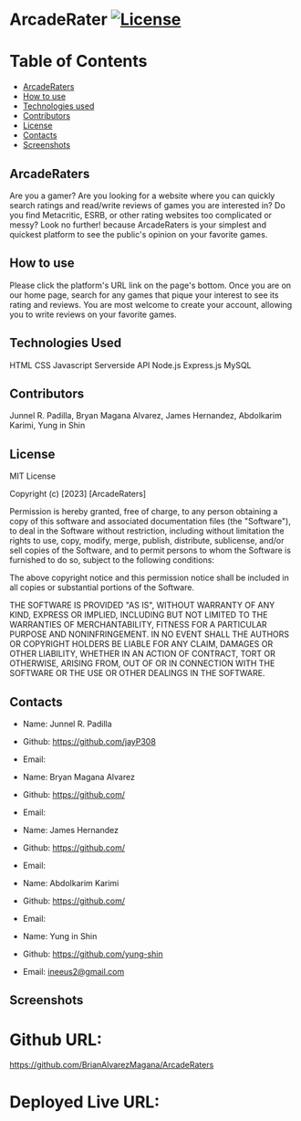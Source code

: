 # ArcadeRater [![License](https://img.shields.io/badge/License-MIT-blue.svg)](https://opensource.org/licenses/MIT)

# Table of Contents
* [ArcadeRaters](#arcadeRaters)
* [How to use](#how-to-use)
* [Technologies used](#technologies-used)
* [Contributors](#contributors)
* [License](#license)
* [Contacts](#contacts)
* [Screenshots](#screenshots)
  
## ArcadeRaters
Are you a gamer? Are you looking for a website where you can quickly search ratings and read/write reviews of games you are interested in? 
Do you find Metacritic, ESRB, or other rating websites too complicated or messy? Look no further! because ArcadeRaters is your simplest and quickest platform 
to see the public's opinion on your favorite games.  
  
## How to use
Please click the platform's URL link on the page's bottom.
Once you are on our home page, search for any games that pique your interest to see its rating and reviews. 
You are most welcome to create your account, allowing you to write reviews on your favorite games. 
  
## Technologies Used
HTML
CSS
Javascript
Serverside API
Node.js
Express.js
MySQL
 
## Contributors
Junnel R. Padilla, Bryan Magana Alvarez, James Hernandez, Abdolkarim Karimi, Yung in Shin
  
## License
MIT License

Copyright (c) [2023] [ArcadeRaters]

Permission is hereby granted, free of charge, to any person obtaining a copy
of this software and associated documentation files (the "Software"), to deal
in the Software without restriction, including without limitation the rights
to use, copy, modify, merge, publish, distribute, sublicense, and/or sell
copies of the Software, and to permit persons to whom the Software is
furnished to do so, subject to the following conditions:

The above copyright notice and this permission notice shall be included in all
copies or substantial portions of the Software.

THE SOFTWARE IS PROVIDED "AS IS", WITHOUT WARRANTY OF ANY KIND, EXPRESS OR
IMPLIED, INCLUDING BUT NOT LIMITED TO THE WARRANTIES OF MERCHANTABILITY,
FITNESS FOR A PARTICULAR PURPOSE AND NONINFRINGEMENT. IN NO EVENT SHALL THE
AUTHORS OR COPYRIGHT HOLDERS BE LIABLE FOR ANY CLAIM, DAMAGES OR OTHER
LIABILITY, WHETHER IN AN ACTION OF CONTRACT, TORT OR OTHERWISE, ARISING FROM,
OUT OF OR IN CONNECTION WITH THE SOFTWARE OR THE USE OR OTHER DEALINGS IN THE
SOFTWARE.

## Contacts
* Name: Junnel R. Padilla
* Github: https://github.com/jayP308
* Email: 

* Name: Bryan Magana Alvarez
* Github: https://github.com/
* Email: 

* Name: James Hernandez
* Github: https://github.com/
* Email: 

* Name: Abdolkarim Karimi
* Github: https://github.com/
* Email: 

* Name: Yung in Shin
* Github: https://github.com/yung-shin
* Email: ineeus2@gmail.com

## Screenshots


# Github URL:
https://github.com/BrianAlvarezMagana/ArcadeRaters

# Deployed Live URL: 
